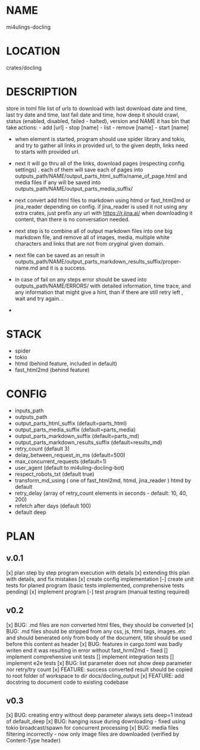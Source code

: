 # NAME
mi4ulings-docling

# LOCATION
crates/docling

# DESCRIPTION
store in toml file list of urls to download with
last download date and time, last try date and time, last fail date and time, how deep it should crawl, 
status (enabled, disabled, failed - halted), version and NAME
it has bin that take actions:
    - add [url]
    - stop [name]
    - list 
    - remove [name]
    - start [name]

- when element is started, program should use spider library and tokio, and try to gather all links in provided url, to the given depth,
links need to starts with provided url.
- next it will go thru all of the links, download pages (respecting config settings)
. each of them will save each of pages into outputs_path/NAME/output_parts_html_suffix/name_of_page.html
and media files if any will be saved into  outputs_path/NAME/output_parts_media_suffix/

- next convert add html files to markdown using htmd or fast_html2md or jina_reader depending on config. if jina_reader is used it not using any extra crates, just prefix any url with https://r.jina.ai/ when downloading it content, than there is no conversation needed.

- next step is to combine all of output markdown files into one big markdown file, and remove all of images, media, multiple white characters and links that are not from oryginal given domain.

- next file can be saved as an result in outputs_path/NAME/output_parts_markdown_results_suffix/proper-name.md  and it is a success.
- in case of fail on any steps error should be saved into outputs_path/NAME/ERRORS/ with detailed information, time trace, and any information that might give a hint, than if there are still retry left , wait and try again.
.

- 

# STACK
- spider
- tokio
- htmd (behind feature, included in default)
- fast_html2md (behind feature)


# CONFIG
-  inputs_path 
-  outputs_path
-  output_parts_html_suffix (default=parts_html)
- output_parts_media_suffix (default=parts_media)
- output_parts_markdown_suffix (default=parts_md)
- output_parts_markdown_results_suffix (default=results_md)
-  retry_count (default 3)
- delay_between_request_in_ms (default=500)
- max_concurrent_requests (default=1)
- user_agent (default to mi4uling-docling-bot)
- respect_robots_txt (default true)
- transform_md_using ( one of fast_html2md, htmd, jina_reader ) htmd by default
- retry_delay (array of retry_count elements in seconds - default: 10, 40, 200)
- refetch after days (default 100)
- default deep


# PLAN

## v.0.1

[x] plan step by step program execution with details
[x] extending this plan with details, and fix mistakes
[x] create config implementation
[-] create unit tests for planed program (basic tests implemented, comprehensive tests pending)
[x] implement program
[-] test program (manual testing required)

## v0.2

[x] BUG: .md files are non converted html files, they should be converted
[x] BUG: .md files should be stripped from any css, js, html tags, images..etc and should benerated only from body of the document, title should be used before this content as header
[x] BUG: features in cargo.toml was badly writen end it was resulting in error without fast_hrml2md - fixed
[] implement comprehensive unit tests
[] implement integration tests
[] implement e2e tests
[x] BUG: list parameter does not show deep parameter nor retry/try count
[x] FEATURE: success converted result should be copied to root folder of workspace to dir docs/docling_output
[x] FEATURE: add docstring to document code to existing codebase

## v0.3

[x] BUG: creating entry without deep parameter always sets deep=1 instead of default_deep
[x] BUG: hanging issue during downloading - fixed using tokio broadcast/spawn for concurrent processing
[x] BUG: media files filtering incorrectly - now only image files are downloaded (verified by Content-Type header)
